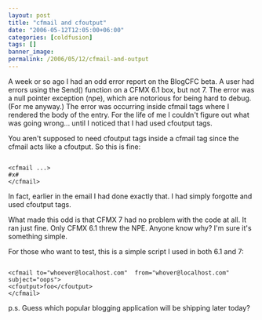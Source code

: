 ```yaml
---
layout: post
title: "cfmail and cfoutput"
date: "2006-05-12T12:05:00+06:00"
categories: [coldfusion]
tags: []
banner_image: 
permalink: /2006/05/12/cfmail-and-output
---
```


A week or so ago I had an odd error report on the BlogCFC beta. A user had errors using the Send() function on a CFMX 6.1 box, but not 7. The error was a null pointer exception (npe), which are notorious for being hard to debug. (For me anyway.) The error was occurring inside cfmail tags where I rendered the body of the entry. For the life of me I couldn't figure out what was going wrong... until I noticed that I had used cfoutput tags.

You aren't supposed to need cfoutput tags inside a cfmail tag since the cfmail acts like a cfoutput. So this is fine:

<code>
&lt;cfmail ...&gt;
#x#
&lt;/cfmail&gt;
</code>

In fact, earlier in the email I had done exactly that. I had simply forgotte and used cfoutput tags. 

What made this odd is that CFMX 7 had no problem with the code at all. It ran just fine. Only CFMX 6.1 threw the NPE. Anyone know why? I'm sure it's something simple. 

For those who want to test, this is a simple script I used in both 6.1 and 7:

<code>
&lt;cfmail to="whoever@localhost.com"  from="whover@localhost.com" subject="oops"&gt;
&lt;cfoutput&gt;foo&lt;/cfoutput&gt;
&lt;/cfmail&gt;
</code>

p.s. Guess which popular blogging application will be shipping later today?